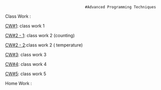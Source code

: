                                         #Advanced Programming Techniques

Class Work : 

[CW#1](https://manelurki.github.io/javascript/cw%231.png): class work 1

[CW#2 - 1](https://manelurki.github.io/javascript/Counting.html):  class work 2 (counting)

[CW#2 - 2](https://manelurki.github.io/javascript/temperature.html):class work 2 ( temperature)
           
[CW#3]( https://manelurki.github.io/javascript/cw%233.PNG): class work 3

[CW#4](https://manelurki.github.io/javascript/cw%234.html): class work 4

[CW#5](https://manelurki.github.io/javascript/cw%235/EloquentJS.html): class work 5


Home Work :

